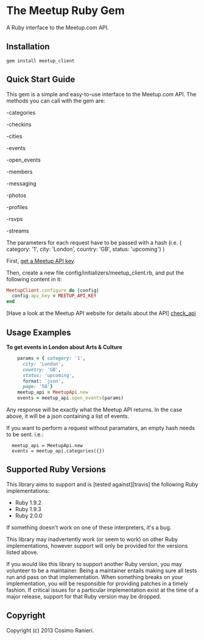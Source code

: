 # The Meetup Ruby Gem

A Ruby interface to the Meetup.com API.

## Installation
    gem install meetup_client

## Quick Start Guide
This gem is a simple and easy-to-use interface to the Meetup.com API.
The methods you can call with the gem are:

-categories

-checkins

-cities

-events

-open_events

-members

-messaging

-photos

-profiles

-rsvps

-streams

The parameters for each request have to be passed with a hash (i.e. { category: '1', city: 'London', country: 'GB', status: 'upcoming'} ) 

First, [get a Meetup API key][register].

Then, create a new file config/initializers/meetup_client.rb, and put the following content in it:

```ruby
MeetupClient.configure do |config|
  config.api_key = MEETUP_API_KEY
end
```

[Have a look at the Meetup API website for details about the API] [check_api]

[register]: http://www.meetup.com/meetup_api/key/ 
[check_api]: http://www.meetup.com/meetup_api/

## Usage Examples

**To get events in London about Arts & Culture**

```ruby
    params = { category: '1',
      city: 'London',
      country: 'GB',
      status: 'upcoming',
      format: 'json',
      page: '50'}
    meetup_api = MeetupApi.new
    events = meetup_api.open_events(params)
```
Any response will be exactly what the Meetup API returns. In the case above, it will be a json containing 
a list of events.

If you want to perform a request without paramaters, an empty hash needs to be sent. i.e.:

```
  meetup_api = MeetupApi.new
  events = meetup_api.categories({})
```

## Supported Ruby Versions
This library aims to support and is [tested against][travis] the following Ruby
implementations:

* Ruby 1.9.2
* Ruby 1.9.3
* Ruby 2.0.0

If something doesn't work on one of these interpreters, it's a bug.

This library may inadvertently work (or seem to work) on other Ruby
implementations, however support will only be provided for the versions listed
above.

If you would like this library to support another Ruby version, you may
volunteer to be a maintainer. Being a maintainer entails making sure all tests
run and pass on that implementation. When something breaks on your
implementation, you will be responsible for providing patches in a timely
fashion. If critical issues for a particular implementation exist at the time
of a major release, support for that Ruby version may be dropped.


## Copyright
Copyright (c) 2013 Cosimo Ranieri.
